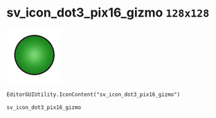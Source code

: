 # sv_icon_dot3_pix16_gizmo `128x128`
<img src="/img/sv_icon_dot3_pix16_gizmo.png" width=128 height=128>

``` CSharp
EditorGUIUtility.IconContent("sv_icon_dot3_pix16_gizmo")
```
```
sv_icon_dot3_pix16_gizmo
```
